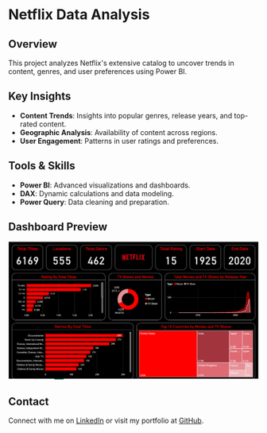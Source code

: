# Netflix Data Analysis

## Overview  
This project analyzes Netflix's extensive catalog to uncover trends in content, genres, and user preferences using Power BI.

## Key Insights  
- **Content Trends**: Insights into popular genres, release years, and top-rated content.  
- **Geographic Analysis**: Availability of content across regions.  
- **User Engagement**: Patterns in user ratings and preferences.

## Tools & Skills  
- **Power BI**: Advanced visualizations and dashboards.  
- **DAX**: Dynamic calculations and data modeling.  
- **Power Query**: Data cleaning and preparation.

## Dashboard Preview  
 ![Example Image](https://github.com/hbanugariya/harsh_portfolio/blob/main/Netfilx.png)

## Contact  
Connect with me on [LinkedIn](https://www.linkedin.com/in/harshbanugariya) or visit my portfolio at [GitHub](https://github.com/hbanugariya).
